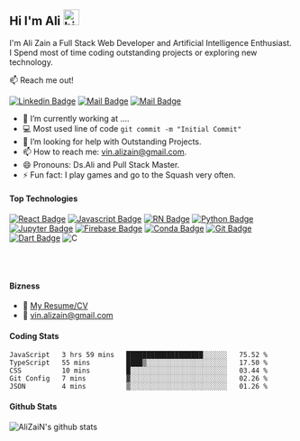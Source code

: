 ## Hi I'm Ali <img src="https://user-images.githubusercontent.com/1303154/88677602-1635ba80-d120-11ea-84d8-d263ba5fc3c0.gif" width="28px" alt="hi">

I'm Ali Zain a Full Stack Web Developer and Artificial Intelligence Enthusiast. I Spend most of time coding outstanding projects or exploring new technology.

:mailbox: Reach me out!

<!-- [![Twitter Badge](https://img.shields.io/badge/-@Ipenywis-1ca0f1?style=flat&labelColor=1ca0f1&logo=twitter&logoColor=white&link=https://twitter.com/Ipenywis)](https://twitter.com/Ipenywis) [![Mail Badge](https://img.shields.io/badge/-CoderOne-e74c3c?style=flat&labelColor=e74c3c&logo=youtube&logoColor=white)](https://youtube.com/coderone)  -->
[![Linkedin Badge](https://img.shields.io/badge/-AliZaiN-0e76a8?style=flat&labelColor=0e76a8&logo=linkedin&logoColor=white)](https://www.linkedin.com/in/alizain-157/) [![Mail Badge](https://img.shields.io/badge/-@alizain.dev-e84393?style=flat&labelColor=e84393&logo=instagram&logoColor=white)](https://www.instagram.com/alizain.dev) [![Mail Badge](https://img.shields.io/badge/-Ali_Zain-c0392b?style=flat&labelColor=c0392b&logo=gmail&logoColor=white)](mailto:islempenywis@gmail.com)

<!-- TODO: Add last video link -->

- 🔭 I’m currently working at ....
- :computer: Most used line of code `git commit -m "Initial Commit"`
- 🤔 I’m looking for help with Outstanding Projects.
- 📫 How to reach me: vin.alizain@gmail.com.
- 😄 Pronouns: Ds.Ali and Pull Stack Master.
- ⚡ Fun fact: I play games and go to the Squash very often.

#### Top Technologies

<!-- TODO: Make technologies links takes you to repositories -->

[![React Badge](https://img.shields.io/badge/React-20232A?style=for-the-badge&logo=react&logoColor=61DAFB)](#) 
[![Javascript Badge](https://img.shields.io/badge/JavaScript-323330?style=for-the-badge&logo=javascript&logoColor=F7DF1E)](#) 
[![RN Badge](https://img.shields.io/badge/React_Native-20232A?style=for-the-badge&logo=react&logoColor=61DAFB)](#)
[![Python Badge](https://img.shields.io/badge/Python-14354C?style=for-the-badge&logo=python&logoColor=white)](#) 
[![Jupyter Badge](https://img.shields.io/badge/Jupyter-F37626.svg?&style=for-the-badge&logo=Jupyter&logoColor=white)](#)
[![Firebase Badge](https://img.shields.io/badge/firebase-ffca28?style=for-the-badge&logo=firebase&logoColor=white)](#)
[![Conda Badge](https://img.shields.io/badge/conda-342B029.svg?&style=for-the-badge&logo=anaconda&logoColor=white)](#)
[![Git Badge](https://img.shields.io/badge/Git-F05032?style=for-the-badge&logo=git&logoColor=white)](#)
[![Dart Badge](https://img.shields.io/badge/Dart-0175C2?style=for-the-badge&logo=dart&logoColor=white)](#)
![C](https://img.shields.io/badge/c-%2300599C.svg?style=for-the-badge&logo=c&logoColor=white)




<!-- #### Coming Soon
[![Rust Badge](https://img.shields.io/badge/Rust-000000?style=for-the-badge&logo=rust&logoColor=white)](#)
[![Gatsby Badge](https://img.shields.io/badge/Gatsby-663399?style=for-the-badge&logo=gatsby&logoColor=white)](#)
[![R Badge](https://img.shields.io/badge/R-276DC3?style=for-the-badge&logo=r&logoColor=white)](#) -->




<br />
<br />

#### Bizness
- :paperclip: [My Resume/CV](https://drive.google.com/file/d/1VZTeaz_tnCgB5D7Y8z4EVFfFpYk_px52/view?usp=sharing)
- :email: vin.alizain@gmail.com



#### Coding Stats
<!--START_SECTION:waka-->

```text
JavaScript   3 hrs 59 mins   ███████████████████░░░░░░   75.52 %
TypeScript   55 mins         ████▒░░░░░░░░░░░░░░░░░░░░   17.50 %
CSS          10 mins         █░░░░░░░░░░░░░░░░░░░░░░░░   03.44 %
Git Config   7 mins          ▓░░░░░░░░░░░░░░░░░░░░░░░░   02.26 %
JSON         4 mins          ▒░░░░░░░░░░░░░░░░░░░░░░░░   01.26 %
```

<!--END_SECTION:waka-->

#### Github Stats

![AliZaiN's github stats](https://github-readme-stats.vercel.app/api?username=AliZaiN-157&count_private=true&theme=tokyonight&hide=contribs,prs)
<!-- [![Anurag's GitHub stats](https://github-readme-stats.vercel.app/api?username=AliZaiN-157)](https://github.com/anuraghazra/github-readme-stats) -->




